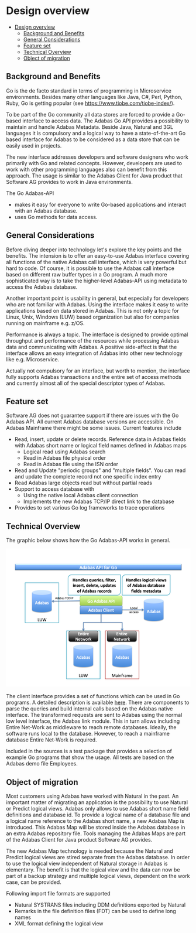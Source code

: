 # Design overview

<!-- TOC -->

- [Design overview](#design-overview)
  - [Background and Benefits](#background-and-benefits)
  - [General Considerations](#general-considerations)
  - [Feature set](#feature-set)
  - [Technical Overview](#technical-overview)
  - [Object of migration](#object-of-migration)

<!-- /TOC -->

## Background and Benefits

Go is the de facto standard in terms of programming in Microservice environments. Besides many other languages like Java, C\#, Perl, Python, Ruby, Go is getting popular
(see <https://www.tiobe.com/tiobe-index/>).

To be part of the Go community all data stores are forced to provide a Go-based interface to access data.
The Adabas Go API provides a possibility to maintain and handle Adabas Metadata.
Beside Java, Natural and 3GL languages it is compulsory and a logical way to have a state-of-the-art Go based interface for Adabas to be considered as a data store that can be easily used in projects.

The new interface addresses developers and software designers who work primarily with Go and related concepts. However, developers are used to work with other programming languages also can benefit from this approach. The usage is similar to the Adabas Client for Java product that Software AG provides to work in Java environments.

The Go Adabas-API

- makes it easy for everyone to write Go-based applications and interact with an Adabas database.
- uses Go methods for data access.

## General Considerations

Before diving deeper into technology let's explore the key points and the benefits. The intension is to offer an easy-to-use Adabas interface covering all functions of the native Adabas call interface, which is very powerful but hard to code. Of course, it is possible to use the Adabas call interface based on different raw buffer types in a Go program. A much more sophisticated way is to take the higher-level Adabas-API using metadata to access the Adabas database.

Another important point is usability in general, but especially for developers who are not familiar with Adabas. Using the interface makes it easy to write applications based on data stored in Adabas. This is not only a topic for Linux, Unix, Windows (LUW) based organization but also for companies running on mainframe e.g. z/OS.

Performance is always a topic. The interface is designed to provide optimal throughput and performance of the resources while processing Adabas data and communicating with Adabas. A positive side-affect is that the interface allows an easy integration of Adabas into other new technology like e.g. Microservice.

Actually not compulsory for an interface, but worth to mention, the interface fully supports Adabas transactions and the entire set of access methods and currently almost all of the special descriptor types of Adabas.

## Feature set

Software AG does not guarantee support if there are issues with the Go Adabas API.
All current Adabas database versions are accessible. On Adabas Mainframe there might be some issues. Current features include

- Read, insert, update or delete records. Reference data in Adabas fields with Adabas short name or logical field names defined in Adabas maps
  - Logical read using Adabas search
  - Read in Adabas file physical order
  - Read in Adabas file using the ISN order
- Read and Update "periodic groups" and "multiple fields". You can read and update the complete record not one specific index entry
- Read Adabas large objects read but without partial reads
- Support to access database with
  - Using the native local Adabas client connection
  - Implements the new  Adabas TCP/IP direct link to the database
- Provides to set various Go log frameworks to trace operations

## Technical Overview

The graphic below shows how the Go Adabas-API works in general.

![Technical Overview](.//media/Go-Design.png)

The client interface provides a set of functions which can be used in Go programs. A detailed description is available [here](.//README.md). There are components to parse the queries and build internal calls based on the Adabas native interface. The transformed requests are sent to Adabas using the normal low level interface, the Adabas link module. This in turn allows including Entire Net-Work as middleware to reach remote databases. Ideally, the software runs local to the database. However, to reach a mainframe database Entire Net-Work is required.

Included in the sources is a test package that  provides a selection of example Go programs that show the usage. All tests are based on the Adabas demo file Employees.

## Object of migration

Most customers using Adabas have worked with Natural in the past. An important matter of migrating an application is the possibility to use Natural or Predict logical views.
Adabas only allows to use Adabas short name field definitions and database id. To provide a logical name of a database file and a logical name reference to the Adabas short name, a new Adabas Map is introduced. This Adabas Map will be stored inside the Adabas database in an extra Adabas repository file.
Tools managing the Adabas Maps are part of the Adabas Client for Java product Software AG provides.

The new Adabas Map technology is needed because the Natural and Predict logical views are stired separate from the Adabas database. In order to use the logical view independent of Natural storage in Adabas is elementary. The benefit is that the logical view and the data can now be part of a backup strategy and multiple logical views, dependent on the work case, can be provided.

Following import file formats are supported

- Natural SYSTRANS files including DDM definitions exported by Natural
- Remarks in the file definition files (FDT) can be used to define long names
- XML format defining the logical view